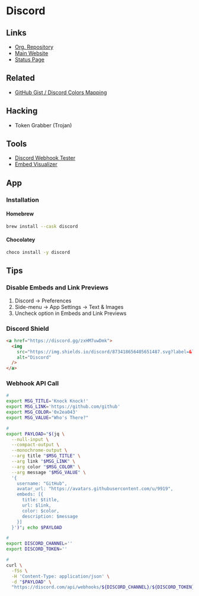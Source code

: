 # Discord

<!--
https://github.com/hanaui-git/ZeroDiscord
-->

## Links

- [Org. Repository](https://github.com/discord)
- [Main Website](https://discord.com)
- [Status Page](https://discordstatus.com)

## Related

- [GitHub Gist / Discord Colors Mapping](https://gist.github.com/thomasbnt/b6f455e2c7d743b796917fa3c205f812)

## Hacking

- Token Grabber (Trojan)

## Tools

- [Discord Webhook Tester](https://disforge.com/tool/webhook-tester)
- [Embed Visualizer](https://leovoel.github.io/embed-visualizer/)

## App

### Installation

#### Homebrew

```sh
brew install --cask discord
```

#### Chocolatey

```sh
choco install -y discord
```

## Tips

### Disable Embeds and Link Previews

1. Discord -> Preferences
2. Side-menu -> App Settings -> Text & Images
3. Uncheck option in Embeds and Link Previews

### Discord Shield

```html
<a href="https://discord.gg/zxHM7uwDmk">
  <img
    src="https://img.shields.io/discord/873418656405651487.svg?label=&logo=discord&logoColor=ffffff&color=7389D8&labelColor=6A7EC2"
    alt="Discord"
  />
</a>
```

### Webhook API Call

```sh
#
export MSG_TITLE='Knock Knock!'
export MSG_LINK='https://github.com/github'
export MSG_COLOR='0x2ea043'
export MSG_VALUE="Who's There?"

#
export PAYLOAD="$(jq \
  --null-input \
  --compact-output \
  --monochrome-output \
  --arg title "$MSG_TITLE" \
  --arg link "$MSG_LINK" \
  --arg color "$MSG_COLOR" \
  --arg message "$MSG_VALUE" \
  '{
    username: "GitHub",
    avatar_url: "https://avatars.githubusercontent.com/u/9919",
    embeds: [{
      title: $title,
      url: $link,
      color: $color,
      description: $message
    }]
  }')"; echo $PAYLOAD

#
export DISCORD_CHANNEL=''
export DISCORD_TOKEN=''

#
curl \
  -fSs \
  -H 'Content-Type: application/json' \
  -d "$PAYLOAD" \
  "https://discord.com/api/webhooks/${DISCORD_CHANNEL}/${DISCORD_TOKEN}"
```
